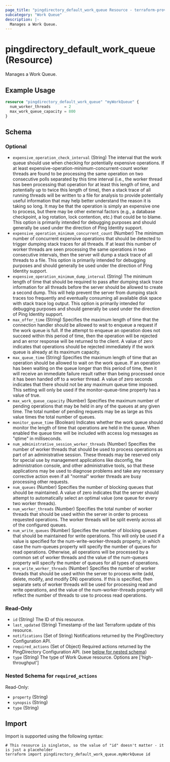 ```yaml
---
page_title: "pingdirectory_default_work_queue Resource - terraform-provider-pingdirectory"
subcategory: "Work Queue"
description: |-
  Manages a Work Queue.
---
```


# pingdirectory_default_work_queue (Resource)

Manages a Work Queue.

## Example Usage

```terraform
resource "pingdirectory_default_work_queue" "myWorkQueue" {
  num_worker_threads      = 2
  max_work_queue_capacity = 800
}
```

<!-- schema generated by tfplugindocs -->
## Schema

### Optional

- `expensive_operation_check_interval` (String) The interval that the work queue should use when checking for potentially expensive operations. If at least expensive-operation-minimum-concurrent-count worker threads are found to be processing the same operation on two consecutive polls separated by this time interval (i.e., the worker thread has been processing that operation for at least this length of time, and potentially up to twice this length of time), then a stack trace of all running threads will be written to a file for analysis to provide potentially useful information that may help better understand the reason it is taking so long. It may be that the operation is simply an expensive one to process, but there may be other external factors (e.g., a database checkpoint, a log rotation, lock contention, etc.) that could be to blame. This option is primarily intended for debugging purposes and should generally be used under the direction of Ping Identity support.
- `expensive_operation_minimum_concurrent_count` (Number) The minimum number of concurrent expensive operations that should be detected to trigger dumping stack traces for all threads. If at least this number of worker threads are seen processing the same operations in two consecutive intervals, then the server will dump a stack trace of all threads to a file. This option is primarily intended for debugging purposes and should generally be used under the direction of Ping Identity support.
- `expensive_operation_minimum_dump_interval` (String) The minimum length of time that should be required to pass after dumping stack trace information for all threads before the server should be allowed to create a second dump. This will help prevent the server from dumping stack traces too frequently and eventually consuming all available disk space with stack trace log output. This option is primarily intended for debugging purposes and should generally be used under the direction of Ping Identity support.
- `max_offer_time` (String) Specifies the maximum length of time that the connection handler should be allowed to wait to enqueue a request if the work queue is full. If the attempt to enqueue an operation does not succeed within this period of time, then the operation will be rejected and an error response will be returned to the client. A value of zero indicates that operations should be rejected immediately if the work queue is already at its maximum capacity.
- `max_queue_time` (String) Specifies the maximum length of time that an operation should be allowed to wait on the work queue. If an operation has been waiting on the queue longer than this period of time, then it will receive an immediate failure result rather than being processed once it has been handed off to a worker thread. A value of zero seconds indicates that there should not be any maximum queue time imposed. This setting will only be used if the monitor-queue-time property has a value of true.
- `max_work_queue_capacity` (Number) Specifies the maximum number of pending operations that may be held in any of the queues at any given time. The total number of pending requests may be as large as this value times the total number of queues.
- `monitor_queue_time` (Boolean) Indicates whether the work queue should monitor the length of time that operations are held in the queue. When enabled the queue time will be included with access log messages as "qtime" in milliseconds.
- `num_administrative_session_worker_threads` (Number) Specifies the number of worker threads that should be used to process operations as part of an administrative session. These threads may be reserved only for special use by management applications like dsconfig, the administration console, and other administrative tools, so that these applications may be used to diagnose problems and take any necessary corrective action even if all "normal" worker threads are busy processing other requests.
- `num_queues` (Number) Specifies the number of blocking queues that should be maintained. A value of zero indicates that the server should attempt to automatically select an optimal value (one queue for every two worker threads).
- `num_worker_threads` (Number) Specifies the total number of worker threads that should be used within the server in order to process requested operations. The worker threads will be split evenly across all of the configured queues.
- `num_write_queues` (Number) Specifies the number of blocking queues that should be maintained for write operations. This will only be used if a value is specified for the num-write-worker-threads property, in which case the num-queues property will specify the number of queues for read operations. Otherwise, all operations will be processed by a common set of worker threads and the value of the num-queues property will specify the number of queues for all types of operations.
- `num_write_worker_threads` (Number) Specifies the number of worker threads that should be used within the server to process write (add, delete, modify, and modify DN) operations. If this is specified, then separate sets of worker threads will be used for processing read and write operations, and the value of the num-worker-threads property will reflect the number of threads to use to process read operations.

### Read-Only

- `id` (String) The ID of this resource.
- `last_updated` (String) Timestamp of the last Terraform update of this resource.
- `notifications` (Set of String) Notifications returned by the PingDirectory Configuration API.
- `required_actions` (Set of Object) Required actions returned by the PingDirectory Configuration API. (see [below for nested schema](#nestedatt--required_actions))
- `type` (String) The type of Work Queue resource. Options are ['high-throughput']

<a id="nestedatt--required_actions"></a>
### Nested Schema for `required_actions`

Read-Only:

- `property` (String)
- `synopsis` (String)
- `type` (String)

## Import

Import is supported using the following syntax:

```shell
# This resource is singleton, so the value of "id" doesn't matter - it is just a placeholder
terraform import pingdirectory_default_work_queue.myWorkQueue id
```

